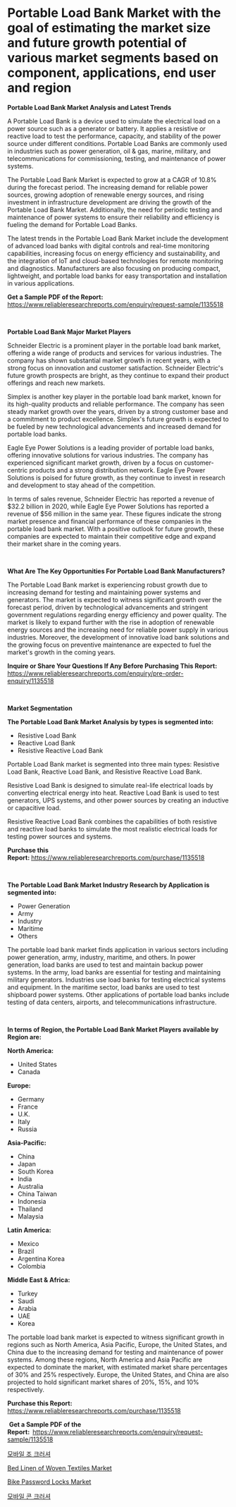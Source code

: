 <p><h1>Portable Load Bank Market with the goal of estimating the market size and future growth potential of various market segments based on component, applications, end user and region</h1></p><p><strong>Portable Load Bank Market Analysis and Latest Trends</strong></p>
<p><p>A Portable Load Bank is a device used to simulate the electrical load on a power source such as a generator or battery. It applies a resistive or reactive load to test the performance, capacity, and stability of the power source under different conditions. Portable Load Banks are commonly used in industries such as power generation, oil & gas, marine, military, and telecommunications for commissioning, testing, and maintenance of power systems.</p><p>The Portable Load Bank Market is expected to grow at a CAGR of 10.8% during the forecast period. The increasing demand for reliable power sources, growing adoption of renewable energy sources, and rising investment in infrastructure development are driving the growth of the Portable Load Bank Market. Additionally, the need for periodic testing and maintenance of power systems to ensure their reliability and efficiency is fueling the demand for Portable Load Banks.</p><p>The latest trends in the Portable Load Bank Market include the development of advanced load banks with digital controls and real-time monitoring capabilities, increasing focus on energy efficiency and sustainability, and the integration of IoT and cloud-based technologies for remote monitoring and diagnostics. Manufacturers are also focusing on producing compact, lightweight, and portable load banks for easy transportation and installation in various applications.</p></p>
<p><strong>Get a Sample PDF of the Report:&nbsp;</strong> <a href="https://www.reliableresearchreports.com/enquiry/request-sample/1135518">https://www.reliableresearchreports.com/enquiry/request-sample/1135518</a></p>
<p>&nbsp;</p>
<p><strong>Portable Load Bank Major Market Players</strong></p>
<p><p>Schneider Electric is a prominent player in the portable load bank market, offering a wide range of products and services for various industries. The company has shown substantial market growth in recent years, with a strong focus on innovation and customer satisfaction. Schneider Electric's future growth prospects are bright, as they continue to expand their product offerings and reach new markets.</p><p>Simplex is another key player in the portable load bank market, known for its high-quality products and reliable performance. The company has seen steady market growth over the years, driven by a strong customer base and a commitment to product excellence. Simplex's future growth is expected to be fueled by new technological advancements and increased demand for portable load banks.</p><p>Eagle Eye Power Solutions is a leading provider of portable load banks, offering innovative solutions for various industries. The company has experienced significant market growth, driven by a focus on customer-centric products and a strong distribution network. Eagle Eye Power Solutions is poised for future growth, as they continue to invest in research and development to stay ahead of the competition.</p><p>In terms of sales revenue, Schneider Electric has reported a revenue of $32.2 billion in 2020, while Eagle Eye Power Solutions has reported a revenue of $56 million in the same year. These figures indicate the strong market presence and financial performance of these companies in the portable load bank market. With a positive outlook for future growth, these companies are expected to maintain their competitive edge and expand their market share in the coming years.</p></p>
<p>&nbsp;</p>
<p><strong>What Are The Key Opportunities For Portable Load Bank Manufacturers?</strong></p>
<p><p>The Portable Load Bank market is experiencing robust growth due to increasing demand for testing and maintaining power systems and generators. The market is expected to witness significant growth over the forecast period, driven by technological advancements and stringent government regulations regarding energy efficiency and power quality. The market is likely to expand further with the rise in adoption of renewable energy sources and the increasing need for reliable power supply in various industries. Moreover, the development of innovative load bank solutions and the growing focus on preventive maintenance are expected to fuel the market's growth in the coming years.</p></p>
<p><strong>Inquire or Share Your Questions If Any Before Purchasing This Report:</strong> <a href="https://www.reliableresearchreports.com/enquiry/pre-order-enquiry/1135518">https://www.reliableresearchreports.com/enquiry/pre-order-enquiry/1135518</a></p>
<p>&nbsp;</p>
<p><strong>Market Segmentation</strong></p>
<p><strong>The Portable Load Bank Market Analysis by types is segmented into:</strong></p>
<p><ul><li>Resistive Load Bank</li><li>Reactive Load Bank</li><li>Resistive Reactive Load Bank</li></ul></p>
<p><p>Portable Load Bank market is segmented into three main types: Resistive Load Bank, Reactive Load Bank, and Resistive Reactive Load Bank. </p><p>Resistive Load Bank is designed to simulate real-life electrical loads by converting electrical energy into heat. Reactive Load Bank is used to test generators, UPS systems, and other power sources by creating an inductive or capacitive load. </p><p>Resistive Reactive Load Bank combines the capabilities of both resistive and reactive load banks to simulate the most realistic electrical loads for testing power sources and systems.</p></p>
<p><strong>Purchase this Report:&nbsp;</strong><a href="https://www.reliableresearchreports.com/purchase/1135518">https://www.reliableresearchreports.com/purchase/1135518</a></p>
<p>&nbsp;</p>
<p><strong>The Portable Load Bank Market Industry Research by Application is segmented into:</strong></p>
<p><ul><li>Power Generation</li><li>Army</li><li>Industry</li><li>Maritime</li><li>Others</li></ul></p>
<p><p>The portable load bank market finds application in various sectors including power generation, army, industry, maritime, and others. In power generation, load banks are used to test and maintain backup power systems. In the army, load banks are essential for testing and maintaining military generators. Industries use load banks for testing electrical systems and equipment. In the maritime sector, load banks are used to test shipboard power systems. Other applications of portable load banks include testing of data centers, airports, and telecommunications infrastructure.</p></p>
<p>&nbsp;</p>
<p><strong>In terms of Region, the Portable Load Bank Market Players available by Region are:</strong></p>
<p>
    <p> <strong> North America: </strong>
        <ul>
            <li>United States</li>
            <li>Canada</li>
        </ul>
        </p> 
    <p> <strong> Europe: </strong>
        <ul>
            <li>Germany</li>
            <li>France</li>
            <li>U.K.</li>
            <li>Italy</li>
            <li>Russia</li>
        </ul>
        </p> 
    <p> <strong> Asia-Pacific: </strong>
        <ul>
            <li>China</li>
            <li>Japan</li>
            <li>South Korea</li>
            <li>India</li>
            <li>Australia</li>
            <li>China Taiwan</li>
            <li>Indonesia</li>
            <li>Thailand</li>
            <li>Malaysia</li>
        </ul>
        </p> 
    <p> <strong> Latin America: </strong>
        <ul>
            <li>Mexico</li>
            <li>Brazil</li>
            <li>Argentina Korea</li>
            <li>Colombia</li>
        </ul>
        </p> 
    <p> <strong> Middle East & Africa: </strong>
        <ul>
            <li>Turkey</li>
            <li>Saudi</li>
            <li>Arabia</li>
            <li>UAE</li>
            <li>Korea</li>
        </ul>
    </p>
    </p>
<p><p>The portable load bank market is expected to witness significant growth in regions such as North America, Asia Pacific, Europe, the United States, and China due to the increasing demand for testing and maintenance of power systems. Among these regions, North America and Asia Pacific are expected to dominate the market, with estimated market share percentages of 30% and 25% respectively. Europe, the United States, and China are also projected to hold significant market shares of 20%, 15%, and 10% respectively.</p></p>
<p><strong>Purchase this Report: </strong><a href="https://www.reliableresearchreports.com/purchase/1135518">https://www.reliableresearchreports.com/purchase/1135518</a></p>
<p>&nbsp;<strong>Get a Sample PDF of the Report:&nbsp;&nbsp;</strong><a href="https://www.reliableresearchreports.com/enquiry/request-sample/1135518">https://www.reliableresearchreports.com/enquiry/request-sample/1135518</a></p>
<p><strong></strong></p>
<p><p><a href="https://github.com/WilburKihn5676/Market-Research-Report-List-1/blob/main/30406418965.md">모바일 조 크러셔</a></p><p><a href="https://github.com/mabutironaldo/Market-Research-Report-List-3/blob/main/bed-linen-of-woven-textiles-market.md">Bed Linen of Woven Textiles Market</a></p><p><a href="https://github.com/biheemgalvinlouises6hokrh3h/Market-Research-Report-List-1/blob/main/bike-password-locks-market.md">Bike Password Locks Market</a></p><p><a href="https://github.com/wallacBahrtyinger567686/Market-Research-Report-List-1/blob/main/63248238966.md">모바일 콘 크러셔</a></p></p>